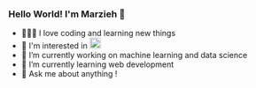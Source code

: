 ### Hello World! I'm Marzieh 👋


- 👨🏼‍💻 I love coding and learning new things
- 🤩 I'm interested in <img src="https://camo.githubusercontent.com/f8e58640e59710fcab0374e304b76cba4f08ee42cff145dbbae0e1345d6f0e25/68747470733a2f2f63646e2e6a7364656c6976722e6e65742f6e706d2f73696d706c652d69636f6e734076332f69636f6e732f707974686f6e2e737667" width="20px"></img>
- 🔭 I’m currently working on machine learning and data science
- 🌱 I’m currently learning web development
- 💬 Ask me about anything !
